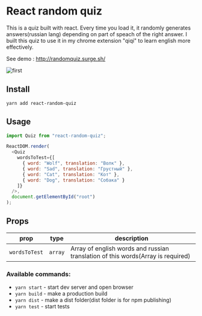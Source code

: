 # React random quiz


This is a quiz built with react. Every time you load it, it randomly generates answers(russian lang) depending on part of speach of the right answer.
I built this quiz to use it in my chrome extension "qiqi" to learn english more effectively.

See demo : http://randomquiz.surge.sh/

![first](https://i.imgur.com/5Be8ims.gif)

## Install

`yarn add react-random-quiz`


## Usage

```javascript
import Quiz from "react-random-quiz";

ReactDOM.render(
  <Quiz
    wordsToTest={[
      { word: "Wolf", translation: "Волк" },
      { word: "Sad", translation: "Грустный" },
      { word: "Cat", translation: "Кот" },
      { word: "Dog", translation: "Собака" }
    ]}
  />,
  document.getElementById("root")
);
```

## Props

| prop                         | type      | description                                                                                                                                    |
| ---------------------------- | --------- | ---------------------------------------------------------------------------------------------------------------------------------------------- |
| `wordsToTest`                   | `array`    | Array of english words and russian translation of this words(Array is required)                                                                                                                                                          |

### Available commands:

- `yarn start` - start dev server and open browser
- `yarn build` - make a production build
- `yarn dist` - make a dist folder(dist folder is for npm publishing)
- `yarn test` - start tests 



